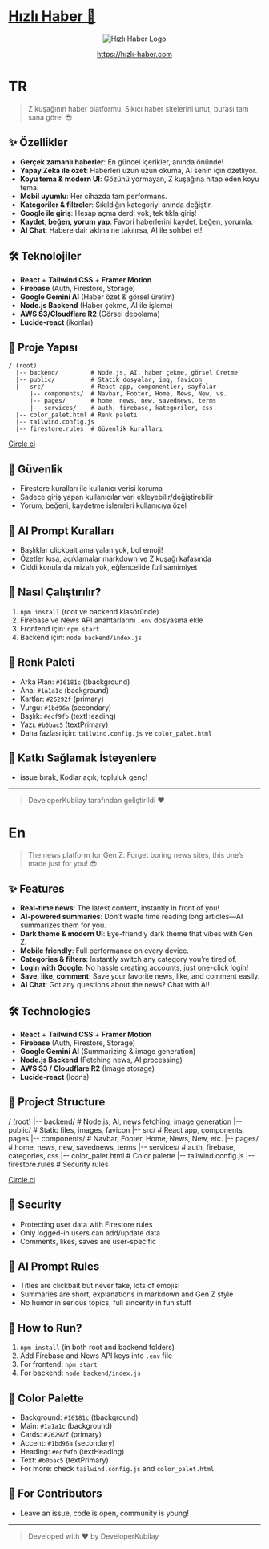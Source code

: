 # [Hızlı Haber 🚀](https://hızlı-haber.com)
<p align="center">
  <img src="https://xn--hzl-haber-vpbc.com/imgs/logo.png" alt="Hızlı Haber Logo" />
</p>
<p align="center">
  <a href="https://hızlı-haber.com">https://hızlı-haber.com</a>
</p>

# TR

> Z kuşağının haber platformu. Sıkıcı haber sitelerini unut, burası tam sana göre! 😎

## ✨ Özellikler
- **Gerçek zamanlı haberler**: En güncel içerikler, anında önünde!
- **Yapay Zeka ile özet**: Haberleri uzun uzun okuma, AI senin için özetliyor.
- **Koyu tema & modern UI**: Gözünü yormayan, Z kuşağına hitap eden koyu tema.
- **Mobil uyumlu**: Her cihazda tam performans.
- **Kategoriler & filtreler**: Sıkıldığın kategoriyi anında değiştir.
- **Google ile giriş**: Hesap açma derdi yok, tek tıkla giriş!
- **Kaydet, beğen, yorum yap**: Favori haberlerini kaydet, beğen, yorumla.
- **AI Chat**: Habere dair aklına ne takılırsa, AI ile sohbet et!

## 🛠️ Teknolojiler
- **React** + **Tailwind CSS** + **Framer Motion**
- **Firebase** (Auth, Firestore, Storage)
- **Google Gemini AI** (Haber özet & görsel üretim)
- **Node.js Backend** (Haber çekme, AI ile işleme)
- **AWS S3/Cloudflare R2** (Görsel depolama)
- **Lucide-react** (ikonlar)

## 📁 Proje Yapısı
```
/ (root)
  |-- backend/         # Node.js, AI, haber çekme, görsel üretme
  |-- public/          # Statik dosyalar, img, favicon
  |-- src/             # React app, componentler, sayfalar
      |-- components/  # Navbar, Footer, Home, News, New, vs.
      |-- pages/       # home, news, new, savednews, terms
      |-- services/    # auth, firebase, kategoriler, css
  |-- color_palet.html # Renk paleti
  |-- tailwind.config.js
  |-- firestore.rules  # Güvenlik kuralları
```

[Circle ci](https://app.circleci.com/pipelines/github/DeveloperKubilay/hizli-haber?branch=main)

## 🚦 Güvenlik
- Firestore kuralları ile kullanıcı verisi koruma
- Sadece giriş yapan kullanıcılar veri ekleyebilir/değiştirebilir
- Yorum, beğeni, kaydetme işlemleri kullanıcıya özel

## 🤖 AI Prompt Kuralları
- Başlıklar clickbait ama yalan yok, bol emoji!
- Özetler kısa, açıklamalar markdown ve Z kuşağı kafasında
- Ciddi konularda mizah yok, eğlencelide full samimiyet

## 🚀 Nasıl Çalıştırılır?
1. `npm install` (root ve backend klasöründe)
2. Firebase ve News API anahtarlarını `.env` dosyasına ekle
3. Frontend için: `npm start`
4. Backend için: `node backend/index.js`

## 🎨 Renk Paleti
- Arka Plan: `#16181c` (tbackground)
- Ana: `#1a1a1c` (background)
- Kartlar: `#26292f` (primary)
- Vurgu: `#1bd96a` (secondary)
- Başlık: `#ecf9fb` (textHeading)
- Yazı: `#b0bac5` (textPrimary)
- Daha fazlası için: `tailwind.config.js` ve `color_palet.html`

## 👾 Katkı Sağlamak İsteyenlere
- issue bırak, Kodlar açık, topluluk genç!
---

> DeveloperKubilay tarafından geliştirildi ❤️

# En

> The news platform for Gen Z. Forget boring news sites, this one’s made just for you! 😎

## ✨ Features
- **Real-time news**: The latest content, instantly in front of you!
- **AI-powered summaries**: Don’t waste time reading long articles—AI summarizes them for you.
- **Dark theme & modern UI**: Eye-friendly dark theme that vibes with Gen Z.
- **Mobile friendly**: Full performance on every device.
- **Categories & filters**: Instantly switch any category you’re tired of.
- **Login with Google**: No hassle creating accounts, just one-click login!
- **Save, like, comment**: Save your favorite news, like, and comment easily.
- **AI Chat**: Got any questions about the news? Chat with AI!

## 🛠️ Technologies
- **React** + **Tailwind CSS** + **Framer Motion**
- **Firebase** (Auth, Firestore, Storage)
- **Google Gemini AI** (Summarizing & image generation)
- **Node.js Backend** (Fetching news, AI processing)
- **AWS S3 / Cloudflare R2** (Image storage)
- **Lucide-react** (Icons)

## 📁 Project Structure
/ (root)
|-- backend/ # Node.js, AI, news fetching, image generation
|-- public/ # Static files, images, favicon
|-- src/ # React app, components, pages
|-- components/ # Navbar, Footer, Home, News, New, etc.
|-- pages/ # home, news, new, savednews, terms
|-- services/ # auth, firebase, categories, css
|-- color_palet.html # Color palette
|-- tailwind.config.js
|-- firestore.rules # Security rules

[Circle ci](https://app.circleci.com/pipelines/github/DeveloperKubilay/hizli-haber?branch=main)

## 🚦 Security
- Protecting user data with Firestore rules
- Only logged-in users can add/update data
- Comments, likes, saves are user-specific

## 🤖 AI Prompt Rules
- Titles are clickbait but never fake, lots of emojis!
- Summaries are short, explanations in markdown and Gen Z style
- No humor in serious topics, full sincerity in fun stuff

## 🚀 How to Run?
1. `npm install` (in both root and backend folders)
2. Add Firebase and News API keys into `.env` file
3. For frontend: `npm start`
4. For backend: `node backend/index.js`

## 🎨 Color Palette
- Background: `#16181c` (tbackground)
- Main: `#1a1a1c` (background)
- Cards: `#26292f` (primary)
- Accent: `#1bd96a` (secondary)
- Heading: `#ecf9fb` (textHeading)
- Text: `#b0bac5` (textPrimary)
- For more: check `tailwind.config.js` and `color_palet.html`

## 👾 For Contributors
- Leave an issue, code is open, community is young!
---

> Developed with ❤️ by DeveloperKubilay

